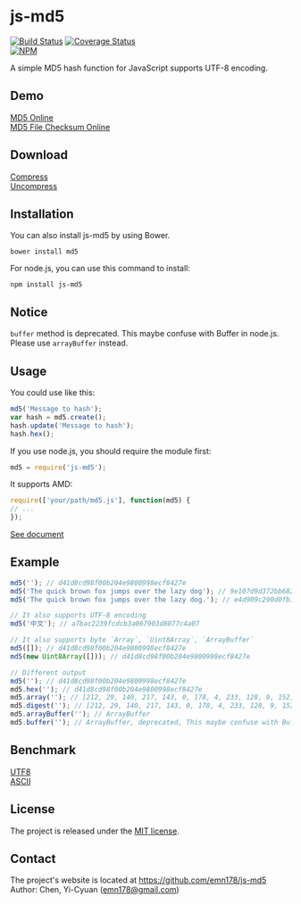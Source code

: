 # js-md5
[![Build Status](https://travis-ci.org/emn178/js-md5.svg?branch=master)](https://travis-ci.org/emn178/js-md5)
[![Coverage Status](https://coveralls.io/repos/emn178/js-md5/badge.svg?branch=master)](https://coveralls.io/r/emn178/js-md5?branch=master)  
[![NPM](https://nodei.co/npm/js-md5.png?stars&downloads)](https://nodei.co/npm/js-md5/)

A simple MD5 hash function for JavaScript supports UTF-8 encoding.

## Demo
[MD5 Online](http://emn178.github.io/online-tools/md5.html)  
[MD5 File Checksum Online](http://emn178.github.io/online-tools/md5_checksum.html)

## Download
[Compress](https://raw.github.com/emn178/js-md5/master/build/md5.min.js)  
[Uncompress](https://raw.github.com/emn178/js-md5/master/src/md5.js)

## Installation
You can also install js-md5 by using Bower.

    bower install md5

For node.js, you can use this command to install:

    npm install js-md5

## Notice
`buffer` method is deprecated. This maybe confuse with Buffer in node.js. Please use `arrayBuffer` instead.

## Usage
You could use like this:
```JavaScript
md5('Message to hash');
var hash = md5.create();
hash.update('Message to hash');
hash.hex();
```
If you use node.js, you should require the module first:
```JavaScript
md5 = require('js-md5');
```
It supports AMD:
```JavaScript
require(['your/path/md5.js'], function(md5) {
// ...
});
```
[See document](https://emn178.github.com/js-md5/doc/)

## Example
```JavaScript
md5(''); // d41d8cd98f00b204e9800998ecf8427e
md5('The quick brown fox jumps over the lazy dog'); // 9e107d9d372bb6826bd81d3542a419d6
md5('The quick brown fox jumps over the lazy dog.'); // e4d909c290d0fb1ca068ffaddf22cbd0

// It also supports UTF-8 encoding
md5('中文'); // a7bac2239fcdcb3a067903d8077c4a07

// It also supports byte `Array`, `Uint8Array`, `ArrayBuffer`
md5([]); // d41d8cd98f00b204e9800998ecf8427e
md5(new Uint8Array([])); // d41d8cd98f00b204e9800998ecf8427e

// Different output
md5(''); // d41d8cd98f00b204e9800998ecf8427e
md5.hex(''); // d41d8cd98f00b204e9800998ecf8427e
md5.array(''); // [212, 29, 140, 217, 143, 0, 178, 4, 233, 128, 9, 152, 236, 248, 66, 126]
md5.digest(''); // [212, 29, 140, 217, 143, 0, 178, 4, 233, 128, 9, 152, 236, 248, 66, 126]
md5.arrayBuffer(''); // ArrayBuffer
md5.buffer(''); // ArrayBuffer, deprecated, This maybe confuse with Buffer in node.js. Please use arrayBuffer instead.
```

## Benchmark
[UTF8](http://jsperf.com/md5-shootout/81)  
[ASCII](http://jsperf.com/md5-shootout/82)

## License
The project is released under the [MIT license](http://www.opensource.org/licenses/MIT).

## Contact
The project's website is located at https://github.com/emn178/js-md5  
Author: Chen, Yi-Cyuan (emn178@gmail.com)
